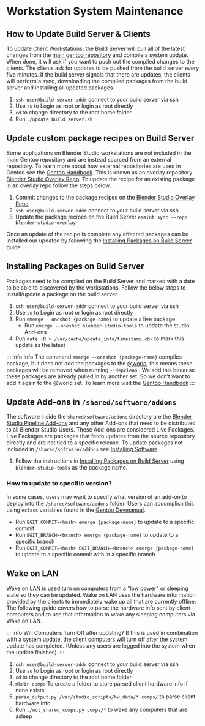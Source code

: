 # Workstation System Maintenance

## How to Update Build Server & Clients
To update Client Workstations; the Build Server will pull all of the latest changes from the [main gentoo repository](https://wiki.gentoo.org/wiki/Ebuild_repository#:~:text=The%20Gentoo%20ebuild%20repository%20is%20the%20main%20ebuild%20repository%20for,to%20be%20available%20to%20Portage.) and compile a system update. When done, it will ask if you want to push out the compiled changes to the clients. The clients ask for updates to be pushed from the build server every five minutes. If the build server signals that there are updates, the clients will perform a sync, downloading the compiled packages from the build server and installing all updated packages.

1. `ssh user@build-server-addr` connect to your build server via ssh
2. Use `su` to Login as root or login as root directly
3. `cd` to change directory to the root home folder
4. Run `./update_build_server.sh`

## Update custom package recipes on Build Server
Some applications on Blender Studio workstations are not included in the main Gentoo repository
and are instead sourced from an external repository. To learn more about how external repositories
are used in Gentoo see the [Gentoo Handbook](https://wiki.gentoo.org/wiki/Ebuild_repository#Repository_synchronization). This is known as an overlay repository 
[Blender Studio Overlay Repo](https://projects.blender.org/ZedDB/blender-studio-overlay). To update the recipe for an existing package in an overlay repo follow the steps below. 
1. Commit changes to the package recipes on the [Blender Studio Overlay Repo](https://projects.blender.org/ZedDB/blender-studio-overlay)
2. `ssh user@build-server-addr` connect to your build server via ssh
3. Update the package recipes on the Build Server  `emaint sync --repo blender-studio-overlay`

Once an update of the recipe is complete any affected packages can be installed our updated by following the [Installing Packages on Build Server](/td-guide/workstations/maintaince#installing-packages-on-build-server) guide.

## Installing Packages on Build Server
Packages need to be compiled on the Build Server and marked with a date to be able to discovered by the workstations. Follow the below steps to install/update a package on the build server.
1. `ssh user@build-server-addr` connect to your build server via ssh
2. Use `su` to Login as root or login as root directly
3. Run `emerge --oneshot {package-name}` to update a live package.
    - Run `emerge --oneshot blender-studio-tools` to update the studio Add-ons
4. Run `date -R > /var/cache/update_info/timestamp.chk` to mark this update as the latest

::: info Info
The command `emerge --oneshot {package-name}` compiles package, but does not add the packages to the [@world](https://wiki.gentoo.org/wiki/World_set_(Portage)), this means these packages will be removed when running `--depclean`.. We add this because these packages are already pulled in by another set. So we don’t want to add it again to the @world set. To learn more visit the [Gentoo  Handbook](https://wiki.gentoo.org/wiki/Emerge#:~:text=fetchonly%20%2D%2Demptytree%20%40world-,Do%20not%20add%20dependencies%20to%20the%20world%20file,-If%20a%20dependency) 
::: 
## Update Add-ons in `/shared/software/addons`

 The software inside the `shared/software/addons` directory are the [Blender Studio Pipeline Add-ons](/addons/overview) and any other Add-ons that need to be distributed to all Blender Studio Users. These Add-ons are considered Live Packages. Live Packages are packages that fetch updates from the source repository directly and are not tied to a specific release. To update packages not included in `/shared/software/addons` see [Installing Software](/user-guide/workstations/installing-software)

1. Follow the instructions in [Installing Packages on Build Server](/td-guide/workstations/maintaince#installing-packages-on-build-server) using `blender-studio-tools` as the package name.


### How to update to specific version?
In some cases, users may want to specify what version of an add-on to deploy into the `/shared/software/addons` folder. Users can accomplish this using `eclass` variables found in the [Gentoo Devmanual](https://devmanual.gentoo.org/eclass-reference/git-r3.eclass/index.html#:~:text=more%20creative%20ways.-,EGIT_BRANCH,-The%20branch%20name).  
- Run `EGIT_COMMIT=<hash> emerge {package-name}` to update to a specific commit 
- Run `EGIT_BRANCH=<branch> emerge {package-name}` to update to a specific branch 
- Run `EGIT_COMMIT=<hash> EGIT_BRANCH=<branch> emerge {package-name}` to update to a specific commit with in a specific branch 
## Wake on LAN
Wake on LAN is used turn on computers from a "low power" or sleeping state so they can be updated. Wake on LAN uses the hardware information provided by the clients to immediately wake up all that are currently offline. The following guide covers how to parse the hardware info sent by client computers and to use that information to wake any sleeping computers via Wake on LAN.

::: info Will Computers Turn Off after updating?
If this is used in combination with a system update, the client computers will turn off after the system update has completed. (Unless any users are logged into the system when the update finishes).
:::

1. `ssh user@build-server-addr` connect to your build server via ssh
2. Use `su` to Login as root or login as root directly
3. `cd` to change directory to the root home folder
4. `mkdir comps` To create a folder to store parsed client hardware info if none exists
5. `parse_output.py /var/studio_scripts/hw_data/* comps/` to parse client hardware info 
6. Run  `./wol_shared_comps.py comps/*` to wake any computers that are asleep
